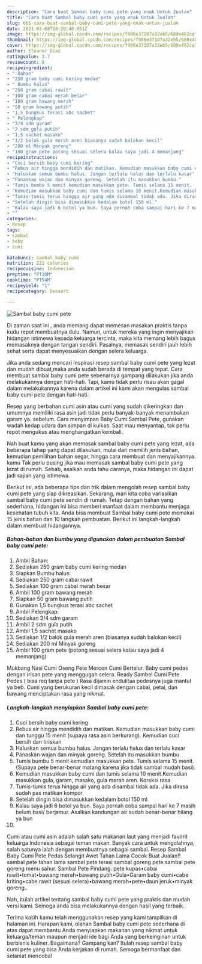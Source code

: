 ```yaml
---
description: "Cara buat Sambal baby cumi pete yang enak Untuk Jualan"
title: "Cara buat Sambal baby cumi pete yang enak Untuk Jualan"
slug: 665-cara-buat-sambal-baby-cumi-pete-yang-enak-untuk-jualan
date: 2021-02-08T18:20:40.051Z
image: https://img-global.cpcdn.com/recipes/f986e37107a32eb5/680x482cq70/sambal-baby-cumi-pete-foto-resep-utama.jpg
thumbnail: https://img-global.cpcdn.com/recipes/f986e37107a32eb5/680x482cq70/sambal-baby-cumi-pete-foto-resep-utama.jpg
cover: https://img-global.cpcdn.com/recipes/f986e37107a32eb5/680x482cq70/sambal-baby-cumi-pete-foto-resep-utama.jpg
author: Eleanor Diaz
ratingvalue: 3.7
reviewcount: 8
recipeingredient:
- " Bahan"
- "250 gram baby cumi kering medan"
- " Bumbu halus"
- "250 gram cabai rawit"
- "100 gram cabai merah besar"
- "100 gram bawang merah"
- "50 gram bawang putih"
- "1,5 bungkus terasi abc sachet"
- " Pelengkap"
- "3/4 sdm garam"
- "2 sdm gula putih"
- "1,5 sachet masako"
- "1/2 balok gula merah aren biasanya sudah balokan kecil"
- "200 ml Minyak goreng"
- "100 gram pete potong sesuai selera kalau saya jadi 4 memanjang"
recipeinstructions:
- "Cuci bersih baby cumi kering"
- "Rebus air hingga mendidih dan matikan. Kemudian masukkan baby cumi dan tunggu 15 menit (supaya rasa asin berkurang). Kemudian cuci bersih dan tiriskan"
- "Haluskan semua bumbu halus. Jangan terlalu halus dan terlalu kasar"
- "Panaskan wajan dan minyak goreng. Setelah itu masukkan bumbu."
- "Tumis bumbu 5 menit kemudian masukkan pete. Tumis selama 15 menit. (Supaya pete benar-benar matang karena jika tidak sambal mudah basi)."
- "Kemudian masukkan baby cumi dan tumis selama 10 menit.Kemudian masukkan gula, garam, masako, gula merah aren. Koreksi rasa"
- "Tumis-tumis terus hingga air yang ada disambal tidak ada. Jika dirasa sudah pas matikan kompor"
- "Setelah dingin bisa dimasukkan kedalam botol 150 ml."
- "Kalau saya jadi 6 botol ya bun. Saya pernah coba sampai hari ke 7 masih belum basi/ berjamur. Asalkan kandungan air sudah benar-benar hilang ya bun"
- ""
categories:
- Resep
tags:
- sambal
- baby
- cumi

katakunci: sambal baby cumi 
nutrition: 221 calories
recipecuisine: Indonesian
preptime: "PT30M"
cooktime: "PT54M"
recipeyield: "1"
recipecategory: Dessert

---
```



![Sambal baby cumi pete](https://img-global.cpcdn.com/recipes/f986e37107a32eb5/680x482cq70/sambal-baby-cumi-pete-foto-resep-utama.jpg)

Di zaman  saat ini , anda memang dapat memesan masakan praktis tanpa kudu repot membuatnya dulu. Namun, untuk mereka yang ingin menyajikan hidangan istimewa kepada keluarga tercinta, maka kita memang lebih bagus memasaknya dengan tangan sendiri. Pasalnya, memasak sendiri jauh lebih sehat serta dapat menyesuaikan dengan selera keluarga.

Jika anda sedang mencari inspirasi resep sambal baby cumi pete yang lezat dan mudah dibuat,maka anda sudah berada di tempat yang tepat. Cara membuat sambal baby cumi pete  sebenarnya gampang dilakukan jika anda melakukannya dengan hati-hati. Tapi, kamu tidak perlu risau akan gagal dalam melakukannya 
karena dalam artikel ini kami akan mengulas sambal baby cumi pete dengan hati-hati.  

Resep yang berbahan cumi asin atau cumi yang sudah dikeringkan dan umumnya memiliki rasa asin jadi tidak perlu banyak-banyak menambakan garam ya. sebelum. Cara menyimpan Baby Cumi Sambal Pete, gunakan wadah kedap udara dan simpan di kulkas. Saat mau menyantap, tak perlu repot mengukus atau menghangatkan kembali.

Nah buat kamu yang akan memasak sambal baby cumi pete yang lezat, ada beberapa tahap yang dapat dilakukan, mulai dari memilih jenis bahan, kemudian pemilihan bahan segar, hingga cara membuat dan menyajikannya. kamu Tak perlu pusing jika mau memasak sambal baby cumi pete yang lezat di rumah. Sebab, asalkan anda  tahu caranya, maka hidangan ini dapat jadi sajian yang istimewa.

Berikut ini, ada beberapa tips dan trik dalam mengolah resep sambal baby cumi pete yang siap dikreasikan. Sekarang, mari kita coba variasikan sambal baby cumi pete sendiri di rumah. Tetap dengan bahan yang sederhana, hidangan ini bisa memberi manfaat dalam membantu menjaga kesehatan tubuh kita. Anda bisa membuat Sambal baby cumi pete memakai 15 jenis bahan dan 10 langkah pembuatan. Berikut ini langkah-langkah dalam membuat hidangannya.

<!--inarticleads1-->

##### Bahan-bahan dan bumbu yang digunakan dalam pembuatan Sambal baby cumi pete:

1. Ambil  Bahan:
1. Sediakan 250 gram baby cumi kering medan
1. Siapkan  Bumbu halus:
1. Sediakan 250 gram cabai rawit
1. Sediakan 100 gram cabai merah besar
1. Ambil 100 gram bawang merah
1. Siapkan 50 gram bawang putih
1. Gunakan 1,5 bungkus terasi abc sachet
1. Ambil  Pelengkap:
1. Sediakan 3/4 sdm garam
1. Ambil 2 sdm gula putih
1. Ambil 1,5 sachet masako
1. Sediakan 1/2 balok gula merah aren (biasanya sudah balokan kecil)
1. Sediakan 200 ml Minyak goreng
1. Ambil 100 gram pete (potong sesuai selera kalau saya jadi 4 memanjang)


Mukbang Nasi Cumi Oseng Pete Mercon Cumi Bertelur. Baby cumi pedas dengan irisan pete yang menggugah selera. Ready Sambel Cumi Pete Pedes ( bisa req tanpa pete ) Rasa dijamin endulitaa pedesnya juga mantul ya beb. Cumi yang berukuran kecil dimasak dengan cabai, petai, dan bawang menciptakan rasa yang nikmat. 

<!--inarticleads2-->

##### Langkah-langkah menyiapkan Sambal baby cumi pete:

1. Cuci bersih baby cumi kering
1. Rebus air hingga mendidih dan matikan. Kemudian masukkan baby cumi dan tunggu 15 menit (supaya rasa asin berkurang). Kemudian cuci bersih dan tiriskan
1. Haluskan semua bumbu halus. Jangan terlalu halus dan terlalu kasar
1. Panaskan wajan dan minyak goreng. Setelah itu masukkan bumbu.
1. Tumis bumbu 5 menit kemudian masukkan pete. Tumis selama 15 menit. (Supaya pete benar-benar matang karena jika tidak sambal mudah basi).
1. Kemudian masukkan baby cumi dan tumis selama 10 menit.Kemudian masukkan gula, garam, masako, gula merah aren. Koreksi rasa
1. Tumis-tumis terus hingga air yang ada disambal tidak ada. Jika dirasa sudah pas matikan kompor
1. Setelah dingin bisa dimasukkan kedalam botol 150 ml.
1. Kalau saya jadi 6 botol ya bun. Saya pernah coba sampai hari ke 7 masih belum basi/ berjamur. Asalkan kandungan air sudah benar-benar hilang ya bun
1. 


Cumi atau cumi asin adalah salah satu makanan laut yang menjadi favorit keluarga Indonesia sebagai teman makan. Banyak cara untuk mengolahnya, salah satunya ialah dengan membuatnya sebagai sambal. Resep Sambal Baby Cumi Pete Pedas Selangit Awet Tahan Lama Cocok Buat Jualan!! sambal pete tahan lama sambal pete terasi sambal goreng pete sambal pete goreng menu sahur. Sambal Pete Pindang. pete kupas•cabai rawit•tomat•bawang merah•bawang putih•Gula•Garam baby cumi•cabe kriting•cabe rawit (sesuai selera)•bawang merah•pete•daun jeruk•minyak goreng.. 

Nah, itulah artikel tentang  sambal baby cumi pete  yang praktis dan mudah versi kami. Semoga anda bisa melakukannya dengan hasil yang terbaik. 

Terima kasih kamu telah menggunakan resep yang kami tampilkan di halaman ini. Harapan kami, olahan  Sambal baby cumi pete sederhana di atas dapat membantu Anda menyiapkan makanan yang nikmat untuk keluarga/teman maupun menjadi ide bagi Anda yang berkeinginan untuk berbisnis kuliner. Bagaimana? Gampang kan? Itulah resep sambal baby cumi pete yang bisa Anda kerjakan di rumah. Semoga bermanfaat dan selamat mencoba!

